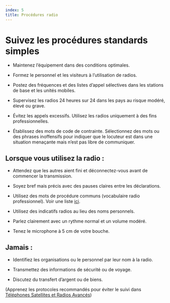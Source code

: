 ```yaml
---
index: 5
title: Procédures radio
---
```

# Suivez les procédures standards simples

*   Maintenez l’équipement dans des conditions optimales.

*   Formez le personnel et les visiteurs à l’utilisation de radios.

*   Postez des fréquences et des listes d’appel sélectives dans les stations de base et les unités mobiles.

*   Supervisez les radios 24 heures sur 24 dans les pays au risque modéré, élevé ou grave.

*   Évitez les appels excessifs. Utilisez les radios uniquement à des fins professionnelles.

*   Établissez des mots de code de contrainte. Sélectionnez des mots ou des phrases inoffensifs pour indiquer que le locuteur est dans une situation menaçante mais n’est pas libre de communiquer.

## Lorsque vous utilisez la radio :

*   Attendez que les autres aient fini et déconnectez-vous avant de commencer la transmission.

*   Soyez bref mais précis avec des pauses claires entre les déclarations.

*   Utilisez des mots de procédure communs (vocabulaire radio professionnel). Voir une liste [ici](http://arkisto.teres.fi/toiminta/koulutus/procedure_for_radio_communication.pdf).

*   Utilisez des indicatifs radios au lieu des noms personnels.

*   Parlez clairement avec un rythme normal et un volume modéré.

*   Tenez le microphone à 5 cm de votre bouche.

## Jamais :

*   Identifiez les organisations ou le personnel par leur nom à la radio.

*   Transmettez des informations de sécurité ou de voyage.

*   Discutez du transfert d’argent ou de biens.

(Apprenez les protocoles recommandés pour éviter le suivi dans [Téléphones Satellites et Radios Avancés](umbrella://communications/radios-and-satellite-phones/advanced))